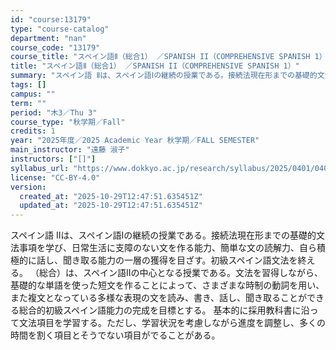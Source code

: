 ```yaml
---
id: "course:13179"
type: "course-catalog"
department: "nan"
course_code: "13179"
course_title: "スペイン語Ⅱ（総合1） ／SPANISH II（COMPREHENSIVE SPANISH 1）"
title: "スペイン語Ⅱ（総合1） ／SPANISH II（COMPREHENSIVE SPANISH 1）"
summary: "スペイン語 Ⅱは、スペイン語Ⅰの継続の授業である。接続法現在形までの基礎的文法事項を学び、日常生活に支障のない文を作る能力、簡単な文の読解力、自ら積極的に話し、聞き取る能力の一層の獲得を目ざす。初級スペイン語文法を終える。 （総合）は、スペ…"
tags: []
campus: ""
term: ""
period: "木3／Thu 3"
course_type: "秋学期／Fall"
credits: 1
year: "2025年度／2025 Academic Year 秋学期／FALL SEMESTER"
main_instructor: "遠藤 淑子"
instructors: ["[]"]
syllabus_url: "https://www.dokkyo.ac.jp/research/syllabus/2025/0401/0401_13179_ja_JP.html"
license: "CC-BY-4.0"
version:
  created_at: "2025-10-29T12:47:51.635451Z"
  updated_at: "2025-10-29T12:47:51.635451Z"
---
```

スペイン語 Ⅱは、スペイン語Ⅰの継続の授業である。接続法現在形までの基礎的文法事項を学び、日常生活に支障のない文を作る能力、簡単な文の読解力、自ら積極的に話し、聞き取る能力の一層の獲得を目ざす。初級スペイン語文法を終える。 （総合）は、スペイン語Ⅱの中心となる授業である。文法を習得しながら、基礎的な単語を使った短文を作ることによって、さまざまな時制の動詞を用い、また複文となっている多様な表現の文を読み、書き、話し、聞き取ることができる総合的初級スペイン語能力の完成を目標とする。 基本的に採用教科書に沿って文法項目を学習する。ただし、学習状況を考慮しながら進度を調整し、多くの時間を割く項目とそうでない項目がでることがある。
